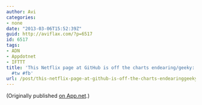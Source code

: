 ```yaml
---
author: Avi
categories:
- none
date: "2013-03-06T15:52:39Z"
guid: http://aviflax.com/?p=6517
id: 6517
tags:
- ADN
- Appdotnet
- IFTTT
title: 'This Netflix page at GitHub is off the charts endearing/geeky: http://netflix.github.com
  #tw #fb'
url: /post/this-netflix-page-at-github-is-off-the-charts-endearinggeeky-httpnetflix-github-com-tw-fb/
---
```

(Originally published [on App.net](http://alpha.app.net/aviflax/post/3578237).)